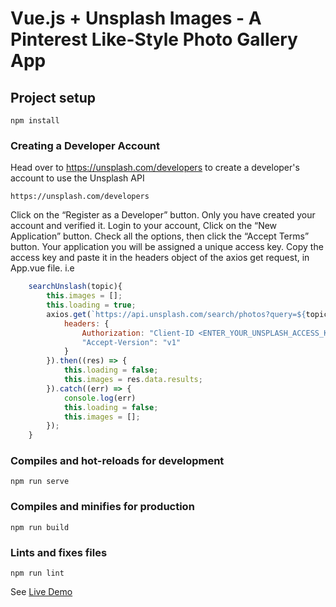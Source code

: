 # Vue.js + Unsplash Images - A Pinterest Like-Style Photo Gallery App

## Project setup
```
npm install
```

### Creating a Developer Account
Head over to https://unsplash.com/developers to create a developer's account to use the Unsplash API
```
https://unsplash.com/developers
```
Click on the “Register as a Developer” button. Only you have created your account and verified it.
Login to your account, Click on the “New Application” button. Check all the options, then click the “Accept Terms” button.
Your application you will be assigned a unique access key.
Copy the access key and paste it in the headers object of the axios get request, in App.vue file.
i.e
```javascript
    searchUnslash(topic){
        this.images = [];
        this.loading = true;
        axios.get(`https://api.unsplash.com/search/photos?query=${topic}&per_page=30`, {
            headers: {
                Authorization: "Client-ID <ENTER_YOUR_UNSPLASH_ACCESS_KEY>",
                "Accept-Version": "v1"
            }
        }).then((res) => {
            this.loading = false;
            this.images = res.data.results;
        }).catch((err) => {
            console.log(err)
            this.loading = false;
            this.images = [];
        });
    }
```

### Compiles and hot-reloads for development
```
npm run serve
```

### Compiles and minifies for production
```
npm run build
```

### Lints and fixes files
```
npm run lint
```

See [Live Demo](https://vuejs-photo-gallery.netlify.app/)